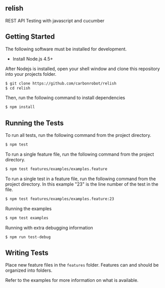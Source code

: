 relish
---------------

REST API Testing with javascript and cucumber

## Getting Started

The following software must be installed for development.

- Install Node.js 4.5+

After Nodejs is installed, open your shell window and clone this repository into your projects folder.

```bash
$ git clone https://github.com/carbonrobot/relish
$ cd relish
```

Then, run the following command to install dependencies

```bash
$ npm install
```

##  Running the Tests

To run all tests, run the following command from the project directory.

```bash
$ npm test
```

To run a single feature file, run the following command from the project directory.

```bash
$ npm test features/examples/examples.feature
```

To run a single test in a feature file, run the following command from the project directory. 
In this example "23" is the line number of the test in the file.

```bash
$ npm test features/examples/examples.feature:23
```

Running the examples

```bash
$ npm test examples
```

Running with extra debugging information

```bash
$ npm run test-debug
```

## Writing Tests

Place new feature files in the `features` folder. Features can and should be organized into folders.

Refer to the examples for more information on what is available.

